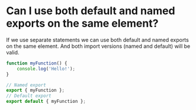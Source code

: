 # Can I use both default and named exports on the same element?

If we use separate statements we can use both default and named exports on the same element. And both import versions (named and default) will be valid.
```js
function myFunction() {
    console.log('Hello!');
}

// Named export
export { myFunction };
// Default export
export default { myFunction };
```